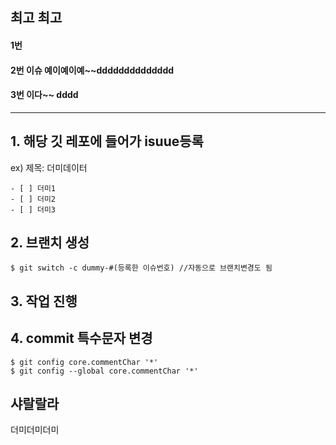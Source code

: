 ## 최고 최고

#### 1번

#### 2번 이슈 예이예이예~~dddddddddddddd

#### 3번 이다~~ dddd

---

## 1. 해당 깃 레포에 들어가 isuue등록

ex)
제목: 더미데이터

```
- [ ] 더미1
- [ ] 더미2
- [ ] 더미3
```

## 2. 브랜치 생성

```
$ git switch -c dummy-#(등록한 이슈번호) //자동으로 브랜치변경도 됨
```

## 3. 작업 진행

## 4. commit 특수문자 변경

```
$ git config core.commentChar '*'
$ git config --global core.commentChar '*'
```

## 샤랄랄라

더미더미더미

